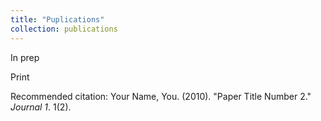 ```yaml
---
title: "Puplications"
collection: publications
---
```

In prep

Print

Recommended citation: Your Name, You. (2010). "Paper Title Number 2." <i>Journal 1</i>. 1(2).
